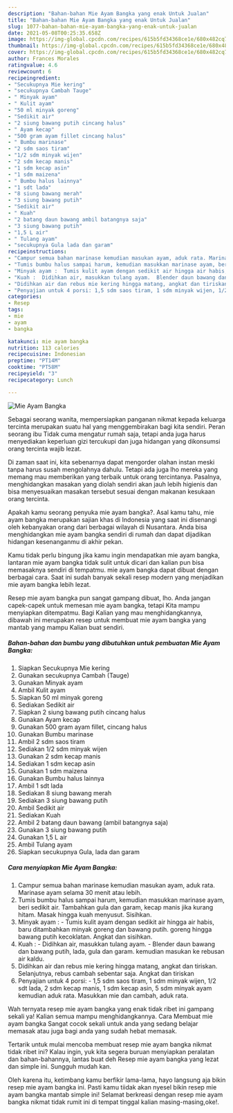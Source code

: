 ```yaml
---
description: "Bahan-bahan Mie Ayam Bangka yang enak Untuk Jualan"
title: "Bahan-bahan Mie Ayam Bangka yang enak Untuk Jualan"
slug: 1077-bahan-bahan-mie-ayam-bangka-yang-enak-untuk-jualan
date: 2021-05-08T00:25:35.658Z
image: https://img-global.cpcdn.com/recipes/615b5fd34368ce1e/680x482cq70/mie-ayam-bangka-foto-resep-utama.jpg
thumbnail: https://img-global.cpcdn.com/recipes/615b5fd34368ce1e/680x482cq70/mie-ayam-bangka-foto-resep-utama.jpg
cover: https://img-global.cpcdn.com/recipes/615b5fd34368ce1e/680x482cq70/mie-ayam-bangka-foto-resep-utama.jpg
author: Frances Morales
ratingvalue: 4.6
reviewcount: 6
recipeingredient:
- "Secukupnya Mie kering"
- "secukupnya Cambah Tauge"
- " Minyak ayam"
- " Kulit ayam"
- "50 ml minyak goreng"
- "Sedikit air"
- "2 siung bawang putih cincang halus"
- " Ayam kecap"
- "500 gram ayam fillet cincang halus"
- " Bumbu marinase"
- "2 sdm saos tiram"
- "1/2 sdm minyak wijen"
- "2 sdm kecap manis"
- "1 sdm kecap asin"
- "1 sdm maizena"
- " Bumbu halus lainnya"
- "1 sdt lada"
- "8 siung bawang merah"
- "3 siung bawang putih"
- "Sedikit air"
- " Kuah"
- "2 batang daun bawang ambil batangnya saja"
- "3 siung bawang putih"
- "1,5 L air"
- " Tulang ayam"
- "secukupnya Gula lada dan garam"
recipeinstructions:
- "Campur semua bahan marinase kemudian masukan ayam, aduk rata. Marinase ayam selama 30 menit atau lebih."
- "Tumis bumbu halus sampai harum, kemudian masukkan marinase ayam, beri sedikit air. Tambahkan gula dan garam, kecap manis jika kurang hitam. Masak hingga kuah menyusut. Sisihkan."
- "Minyak ayam :  Tumis kulit ayam dengan sedikit air hingga air habis, baru ditambahkan minyak goreng dan bawang putih. goreng hingga bawang putih kecoklatan. Angkat dan sisihkan."
- "Kuah :  Didihkan air, masukkan tulang ayam.  Blender daun bawang dan bawang putih, lada, gula dan garam. kemudian masukan ke rebusan air kaldu."
- "Didihkan air dan rebus mie kering hingga matang, angkat dan tiriskan. Selanjutnya, rebus cambah sebentar saja. Angkat dan tiriskan"
- "Penyajian untuk 4 porsi: 1,5 sdm saos tiram, 1 sdm minyak wijen, 1/2 sdt lada, 2 sdm kecap manis, 1 sdm kecap asin, 5 sdm minyak ayam kemudian aduk rata. Masukkan mie dan cambah, aduk rata."
categories:
- Resep
tags:
- mie
- ayam
- bangka

katakunci: mie ayam bangka 
nutrition: 113 calories
recipecuisine: Indonesian
preptime: "PT14M"
cooktime: "PT58M"
recipeyield: "3"
recipecategory: Lunch

---
```



![Mie Ayam Bangka](https://img-global.cpcdn.com/recipes/615b5fd34368ce1e/680x482cq70/mie-ayam-bangka-foto-resep-utama.jpg)

Sebagai seorang wanita, mempersiapkan panganan nikmat kepada keluarga tercinta merupakan suatu hal yang menggembirakan bagi kita sendiri. Peran seorang ibu Tidak cuma mengatur rumah saja, tetapi anda juga harus menyediakan keperluan gizi tercukupi dan juga hidangan yang dikonsumsi orang tercinta wajib lezat.

Di zaman  saat ini, kita sebenarnya dapat mengorder olahan instan meski tanpa harus susah mengolahnya dahulu. Tetapi ada juga lho mereka yang memang mau memberikan yang terbaik untuk orang tercintanya. Pasalnya, menghidangkan masakan yang diolah sendiri akan jauh lebih higienis dan bisa menyesuaikan masakan tersebut sesuai dengan makanan kesukaan orang tercinta. 



Apakah kamu seorang penyuka mie ayam bangka?. Asal kamu tahu, mie ayam bangka merupakan sajian khas di Indonesia yang saat ini disenangi oleh kebanyakan orang dari berbagai wilayah di Nusantara. Anda bisa menghidangkan mie ayam bangka sendiri di rumah dan dapat dijadikan hidangan kesenanganmu di akhir pekan.

Kamu tidak perlu bingung jika kamu ingin mendapatkan mie ayam bangka, lantaran mie ayam bangka tidak sulit untuk dicari dan kalian pun bisa memasaknya sendiri di tempatmu. mie ayam bangka dapat dibuat dengan berbagai cara. Saat ini sudah banyak sekali resep modern yang menjadikan mie ayam bangka lebih lezat.

Resep mie ayam bangka pun sangat gampang dibuat, lho. Anda jangan capek-capek untuk memesan mie ayam bangka, tetapi Kita mampu menyiapkan ditempatmu. Bagi Kalian yang mau menghidangkannya, dibawah ini merupakan resep untuk membuat mie ayam bangka yang mantab yang mampu Kalian buat sendiri.

<!--inarticleads1-->

##### Bahan-bahan dan bumbu yang dibutuhkan untuk pembuatan Mie Ayam Bangka:

1. Siapkan Secukupnya Mie kering
1. Gunakan secukupnya Cambah (Tauge)
1. Gunakan  Minyak ayam
1. Ambil  Kulit ayam
1. Siapkan 50 ml minyak goreng
1. Sediakan Sedikit air
1. Siapkan 2 siung bawang putih cincang halus
1. Gunakan  Ayam kecap
1. Gunakan 500 gram ayam fillet, cincang halus
1. Gunakan  Bumbu marinase
1. Ambil 2 sdm saos tiram
1. Sediakan 1/2 sdm minyak wijen
1. Gunakan 2 sdm kecap manis
1. Sediakan 1 sdm kecap asin
1. Gunakan 1 sdm maizena
1. Gunakan  Bumbu halus lainnya
1. Ambil 1 sdt lada
1. Sediakan 8 siung bawang merah
1. Sediakan 3 siung bawang putih
1. Ambil Sedikit air
1. Sediakan  Kuah
1. Ambil 2 batang daun bawang (ambil batangnya saja)
1. Gunakan 3 siung bawang putih
1. Gunakan 1,5 L air
1. Ambil  Tulang ayam
1. Siapkan secukupnya Gula, lada dan garam




<!--inarticleads2-->

##### Cara menyiapkan Mie Ayam Bangka:

1. Campur semua bahan marinase kemudian masukan ayam, aduk rata. Marinase ayam selama 30 menit atau lebih.
1. Tumis bumbu halus sampai harum, kemudian masukkan marinase ayam, beri sedikit air. Tambahkan gula dan garam, kecap manis jika kurang hitam. Masak hingga kuah menyusut. Sisihkan.
1. Minyak ayam :  - Tumis kulit ayam dengan sedikit air hingga air habis, baru ditambahkan minyak goreng dan bawang putih. goreng hingga bawang putih kecoklatan. Angkat dan sisihkan.
1. Kuah :  - Didihkan air, masukkan tulang ayam. -  Blender daun bawang dan bawang putih, lada, gula dan garam. kemudian masukan ke rebusan air kaldu.
1. Didihkan air dan rebus mie kering hingga matang, angkat dan tiriskan. Selanjutnya, rebus cambah sebentar saja. Angkat dan tiriskan
1. Penyajian untuk 4 porsi: - 1,5 sdm saos tiram, 1 sdm minyak wijen, 1/2 sdt lada, 2 sdm kecap manis, 1 sdm kecap asin, 5 sdm minyak ayam kemudian aduk rata. Masukkan mie dan cambah, aduk rata.




Wah ternyata resep mie ayam bangka yang enak tidak ribet ini gampang sekali ya! Kalian semua mampu menghidangkannya. Cara Membuat mie ayam bangka Sangat cocok sekali untuk anda yang sedang belajar memasak atau juga bagi anda yang sudah hebat memasak.

Tertarik untuk mulai mencoba membuat resep mie ayam bangka nikmat tidak ribet ini? Kalau ingin, yuk kita segera buruan menyiapkan peralatan dan bahan-bahannya, lantas buat deh Resep mie ayam bangka yang lezat dan simple ini. Sungguh mudah kan. 

Oleh karena itu, ketimbang kamu berfikir lama-lama, hayo langsung aja bikin resep mie ayam bangka ini. Pasti kamu tiidak akan nyesel bikin resep mie ayam bangka mantab simple ini! Selamat berkreasi dengan resep mie ayam bangka nikmat tidak rumit ini di tempat tinggal kalian masing-masing,oke!.


